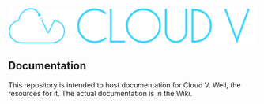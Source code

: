 [![Cloud V](Resources/logo.png)](https://cloudv.io)
## Documentation

This repository is intended to host documentation for Cloud V. Well, the resources for it. The actual documentation is in the Wiki.